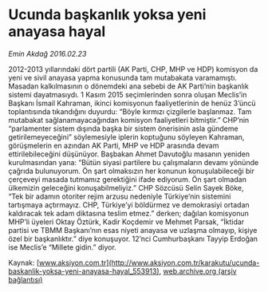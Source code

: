 # Ucunda başkanlık yoksa yeni anayasa hayal

*Emin Akdağ 2016.02.23*

<div class="pNewsDetailMainContent ctx_content" itemprop="articleBody">
 <p>
  2012-2013 yıllarındaki dört partili (AK Parti, CHP, MHP ve HDP) komisyon da yeni ve sivil anayasa yapma konusunda tam mutabakata varamamıştı. Masadan kalkılmasının o dönemdeki ana sebebi de AK Parti’nin başkanlık sistemi dayatmasıydı. 1 Kasım 2015 seçimlerinden sonra oluşan Meclis’in Başkanı İsmail Kahraman, ikinci komisyonun faaliyetlerinin de henüz 3’üncü toplantısında tıkandığını duyurdu: “Böyle kırmızı çizgilerle başlanmaz. Tam mutabakat sağlanamayacağından komisyon faaliyetleri bitmiştir.” CHP’nin “parlamenter sistem dışında başka bir sistem önerisinin asla gündeme getirilemeyeceğini” söylemesiyle iplerin koptuğunu söyleyen Kahraman, görüşmelerin en azından AK Parti, MHP ve HDP arasında devam ettirilebileceğini düşünüyor. Başbakan Ahmet Davutoğlu masanın yeniden kurulmasından yana: “Bütün siyasi partilere bu çalışmaların devamı yönünde çağrıda bulunuyorum. Ön şart olmaksızın her konunun konuşulabileceği bir çerçeveyi masada tutmamız gerektiğini ifade ediyorum. Ön şart olmadan ülkemizin geleceğini konuşabilmeliyiz.” CHP Sözcüsü Selin Sayek Böke, “Tek bir adamın otoriter rejim arzusu nedeniyle Türkiye’nin sistemini tartışmaya açtırmayız. CHP, Türkiye’yi böldürmez ve demokrasiyi ortadan kaldıracak tek adam diktasına teslim etmez.” derken; dağılan komisyonun MHP’li üyeleri Oktay Öztürk, Kadir Koçdemir ve Mehmet Parsak, “İktidar partisi ve TBMM Başkanı’nın esas niyeti anayasa ve uzlaşma olmayıp, kişiye özel bir başkanlıktır.” diye konuşuyor. 12’nci Cumhurbaşkanı Tayyip Erdoğan ise Meclis’e “Millete gidin.” diyor.
 </p>
</div>


Kaynak: [www.aksiyon.com.tr](http://www.aksiyon.com.tr/karakutu/ucunda-baskanlik-yoksa-yeni-anayasa-hayal_553913), [web.archive.org (arşiv bağlantısı)](http://web.archive.org/web/20160224084211/http://www.aksiyon.com.tr/karakutu/ucunda-baskanlik-yoksa-yeni-anayasa-hayal_553913)
